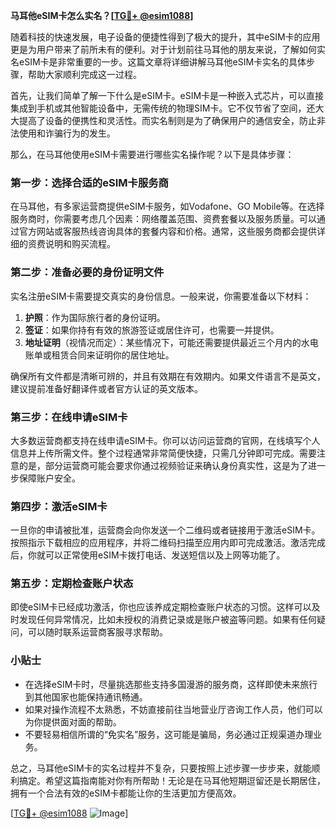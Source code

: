 **马耳他eSIM卡怎么实名？[[TG💪+ @esim1088](https://t.me/s/esim1088)]**

随着科技的快速发展，电子设备的便捷性得到了极大的提升，其中eSIM卡的应用更是为用户带来了前所未有的便利。对于计划前往马耳他的朋友来说，了解如何实名eSIM卡是非常重要的一步。这篇文章将详细讲解马耳他eSIM卡实名的具体步骤，帮助大家顺利完成这一过程。

首先，让我们简单了解一下什么是eSIM卡。eSIM卡是一种嵌入式芯片，可以直接集成到手机或其他智能设备中，无需传统的物理SIM卡。它不仅节省了空间，还大大提高了设备的便携性和灵活性。而实名制则是为了确保用户的通信安全，防止非法使用和诈骗行为的发生。

那么，在马耳他使用eSIM卡需要进行哪些实名操作呢？以下是具体步骤：

### 第一步：选择合适的eSIM卡服务商

在马耳他，有多家运营商提供eSIM卡服务，如Vodafone、GO Mobile等。在选择服务商时，你需要考虑几个因素：网络覆盖范围、资费套餐以及服务质量。可以通过官方网站或客服热线咨询具体的套餐内容和价格。通常，这些服务商都会提供详细的资费说明和购买流程。

### 第二步：准备必要的身份证明文件

实名注册eSIM卡需要提交真实的身份信息。一般来说，你需要准备以下材料：

1. **护照**：作为国际旅行者的身份证明。
2. **签证**：如果你持有有效的旅游签证或居住许可，也需要一并提供。
3. **地址证明**（视情况而定）：某些情况下，可能还需要提供最近三个月内的水电账单或租赁合同来证明你的居住地址。

确保所有文件都是清晰可辨的，并且有效期在有效期内。如果文件语言不是英文，建议提前准备好翻译件或者官方认证的英文版本。

### 第三步：在线申请eSIM卡

大多数运营商都支持在线申请eSIM卡。你可以访问运营商的官网，在线填写个人信息并上传所需文件。整个过程通常非常简便快捷，只需几分钟即可完成。需要注意的是，部分运营商可能会要求你通过视频验证来确认身份真实性，这是为了进一步保障账户安全。

### 第四步：激活eSIM卡

一旦你的申请被批准，运营商会向你发送一个二维码或者链接用于激活eSIM卡。按照指示下载相应的应用程序，并将二维码扫描至应用内即可完成激活。激活完成后，你就可以正常使用eSIM卡拨打电话、发送短信以及上网等功能了。

### 第五步：定期检查账户状态

即使eSIM卡已经成功激活，你也应该养成定期检查账户状态的习惯。这样可以及时发现任何异常情况，比如未授权的消费记录或是账户被盗等问题。如果有任何疑问，可以随时联系运营商客服寻求帮助。

### 小贴士

- 在选择eSIM卡时，尽量挑选那些支持多国漫游的服务商，这样即使未来旅行到其他国家也能保持通讯畅通。
- 如果对操作流程不太熟悉，不妨直接前往当地营业厅咨询工作人员，他们可以为你提供面对面的帮助。
- 不要轻易相信所谓的“免实名”服务，这可能是骗局，务必通过正规渠道办理业务。

总之，马耳他eSIM卡的实名过程并不复杂，只要按照上述步骤一步步来，就能顺利搞定。希望这篇指南能对你有所帮助！无论是在马耳他短期逗留还是长期居住，拥有一个合法有效的eSIM卡都能让你的生活更加方便高效。

[[TG💪+ @esim1088](https://t.me/s/esim1088) ![Image](https://i.postimg.cc/4NQfJmqS/Snipaste-2025-05-13-00-14-12.png)]